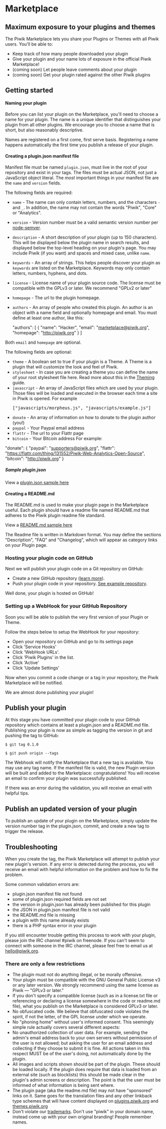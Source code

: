 # Marketplace

## Maximum exposure to your plugins and themes
The Piwik Marketplace lets you share your Plugins or Themes with all Piwik users. You'll be able to:

 * Keep track of how many people downloaded your plugin
 * Give your plugin and your name lots of exposure in the official Piwik Marketplace!
 * (coming soon) Let people leave comments about your plugin
 * (coming soon) Get your plugin rated against the other Piwik plugins

## Getting started
#### Naming your plugin
Before you can list your plugin on the Marketplace, you'll need to choose a name for your plugin.
The name is a unique identifier that distinguishes your plugin from all other plugins. We encourage you to choose a name that is short, but also reasonably descriptive.

Names are registered on a first come, first serve basis. Registering a name happens automatically the first time you publish a release of your plugin.

#### Creating a plugin.json manifest file

Manifest file must be named `plugin.json`, must live in the root of your repository and exist in your tags. The files must be actual JSON, not just a JavaScript object literal. The *most* important things in your manifest file are the `name` and `version` fields.

The following fields are required:

 * `name` - The name can only contain letters, numbers, and the characters `-` and `_`. In addition, the name may not contain the words "Piwik", "Core" or "Analytics".
 * `version` - Version number must be a valid semantic version number per [node-semver](https://github.com/isaacs/node-semver).
 * `description` - A short description of your plugin (up to 150 characters). This will be displayed below the plugin name in search results, and displayed below the top-level heading on your plugin's page. You may include Piwik (if you want) and spaces and mixed case, unlike `name`.
 * `keywords` - An array of strings. This helps people discover your plugin as `keywords` are listed on the Marketplace. Keywords may only contain letters, numbers, hyphens, and dots.
 * `license` - License name of your plugin source code. The license must be compatible with the GPLv3 or later. We recommend "GPLv2 or later"
 * `homepage` - The url to the plugin homepage.
 * `authors` - An array of people who created this plugin. An author is an object with a name field and optionally homepage and email. You must define at least one author, like this:

    "authors": [
      {
        "name": "Hacker",
        "email": "marketplace@piwik.org",
        "homepage": "http://piwik.org"
      }
    ]

 Both `email` and `homepage` are optional.

The following fields are optional:

 * `theme` - A boolean set to true if your plugin is a Theme. A Theme is a plugin that will customize the look and feel of Piwik.
 * `stylesheet` - In case you are creating a theme you can define the name of your root stylesheet file here. Read more about this in the [Theming](/guides/theming) guide.
 * `javascript` - An array of JavaScript files which are used by your plugin. Those files will be loaded and executed in the browser each time a site in Piwik is opened. For example <pre>["javascripts/morpheus.js", "javascripts/example.js"]
 * `donate` - An array of information on how to donate to the plugin author (you!)
 * `paypal` - Your Paypal email address
 * `flattr` - The url to your Flattr page
 * `bitcoin` - Your Bitcoin address
 For example:

  "donate":
    {
      "paypal": "supporters@piwik.org",
      "flattr": "https://flattr.com/thing/131552/Piwik-Web-Analytics-Open-Source",
      "bitcoin": "http://piwik.org"
    }

##### Sample plugin.json

View a [plugin.json sample here](https://raw.github.com/tsteur/piwik-livetab-plugin/master/plugin.json)

#### Creating a README.md

The README.md is used to make your plugin page in the Marketplace useful.
Each plugin should have a readme file named README.md that adheres to the Piwik plugin readme file standard.

View a [README.md sample here](https://raw.github.com/tsteur/piwik-livetab-plugin/master/README.md)

The Readme file is written in Markdown format.
You may define the sections "Description", "FAQ" and "Changelog", which will appear as category links on your Plugin page.


### Hosting your plugin code on GitHub
Next we will publish your plugin code on a Git repository on GitHub:

 * Create a new GitHub repository ([learn more](https://help.github.com/articles/create-a-repo)).
 * Push your plugin code in your repository. [See example repository](https://github.com/tsteur/piwik-livetab-plugin).

Well done, your plugin is hosted on GitHub!

### Setting up a WebHook for your GitHub Repository

Soon you will be able to publish the very first version of your Plugin or Theme.

Follow the steps below to setup the WebHook for your repository:

 * Open your repository on GitHub and go to its settings page
 * Click 'Service Hooks'
 * Click 'WebHook URLs'.
 * Click 'Piwik Plugins' in the list.
 * Click 'Active'
 * Click 'Update Settings'

Now when you commit a code change or a tag in your repository, the Piwik Marketplace will be notified.

We are almost done publishing your plugin!

## Publish your plugin

At this stage you have committed your plugin code to your GitHub repository which contains at least a plugin.json and a README.md file. Publishing your plugin is now as simple as tagging the version in git and pushing the tag to GitHub:

    $ git tag 0.1.0

    $ git push origin --tags

The Webhook will notify the Marketplace that a new tag is available. You may use any tag name. If the manifest file is valid, the new Plugin version will be built and added to the Marketplace: congratulations! You will receive an email to confirm your plugin was successfully published.

If there was an error during the validation, you will receive an email with helpful tips.


## Publish an updated version of your plugin

To publish an update of your plugin on the Marketplace, simply update the version number tag in the plugin.json, commit, and create a new tag to trigger the release. 

## Troubleshooting

When you create the tag, the Piwik Marketplace will attempt to publish your new plugin's version. If any error is detected during the process, you will receive an email with helpful information on the problem and how to fix the problem.

Some common validation errors are:

 * plugin.json manifest file not found
 * some of plugin.json required fields are not set
 * the version in plugin.json has already been published for this plugin
 * the JSON in plugin.json manifest file is not valid
 * the README.md file is missing
 * a plugin with this name already exists
 * there is a PHP syntax error in your plugin

If you still encounter trouble getting this process to work with your plugin, please join the IRC channel #piwik on freenode. If you can't seem to connect with someone in the IRC channel, please feel free to email us at hello@piwik.org.

### There are only a few restrictions
 * The plugin must not do anything illegal, or be morally offensive.
 * Your plugin must be compatible with the GNU General Public License v3 or any later version. We strongly recommend using the same license as Piwik &mdash; "GPLv3 or later."
 * If you don't specify a compatible license (such as in a license.txt file or referencing or declaring a license somewhere in the code or readme.md file), what you publish on the Marketplace is considered GPLv3 or later.
 * No obfuscated code. We believe that obfuscated code violates the spirit, if not the letter, of the GPL license under which we operate.
 * No "phoning home" without user's informed consent. This seemingly simple rule actually covers several different aspects:
  * No unauthorized collection of user data. For example, sending the admin's email address back to your own servers without permission of the user is not allowed; but asking the user for an email address and collecting if they choose to submit it is fine. All actions taken in this respect MUST be of the user's doing, not automatically done by the plugin.
  * All images and scripts shown should be part of the plugin. These should be loaded locally. If the plugin does require that data is loaded from an external site (such as blocklists) this should be made clear in the plugin's admin screens or description. The point is that the user must be informed of what information is being sent where.
 * The plugin page (aka the readme.md file) may not have "sponsored" links on it. Same goes for the translation files and any other linkback type schemes that will have content displayed on [plugins.piwik.org](http://plugins.piwik.org) and [themes.piwik.org](http://themes.piwik.org)
 * Don't violate our [trademarks](http://piwik.org/trademark/). Don't use "piwik" in your domain name, instead come up with your own original branding! People remember names.
